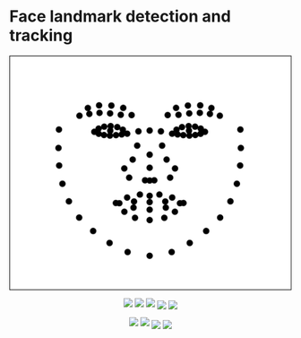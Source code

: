 # Face landmark detection and tracking

<p align="middle">
  <img src="./points/101.png" align="center" />
</p>

<p align="middle">
  <img src="./gif/1.gif" width="33%" />
  <img src="./gif/2.gif" width="33%" /> 
  <img src="./gif/b.gif" width="33%" />

  <img src="./gif/4.gif" align="center" />

  <img src="./gif/n.gif" align="center" />
</p>

<p align="middle">
  <img src="./crowd/many_0.png" width="center" /> 
  <img src="./crowd/many_1.png" width="center" />
  <img src="./crowd/many_3.png" align="center" />
  <img src="./crowd/many_4.png" align="center" />
</p>
